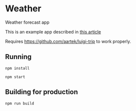 # Weather

Weather forecast app

This is an example app described in [this article](https://medium.com/swlh/luigi-micro-fronteds-orchestrator-8c0eca710151?source=friends_link&sk=1cd1bf7d608ad64687a4b11bef6d59fb)

Requires https://github.com/aartek/luigi-trip to work properly.


## Running
```
npm install
```

```
npm start
```

## Building for production
```
npm run build
```
